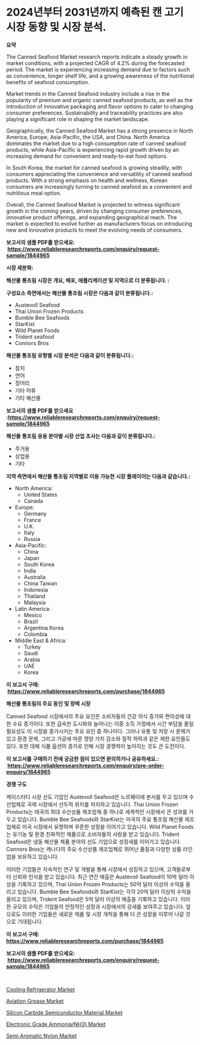 <p><h1>2024년부터 2031년까지 예측된 캔 고기 시장 동향 및 시장 분석.</h1></p><p><strong>요약</strong></p>
<p><p>The Canned Seafood Market research reports indicate a steady growth in market conditions, with a projected CAGR of 4.2% during the forecasted period. The market is experiencing increasing demand due to factors such as convenience, longer shelf life, and a growing awareness of the nutritional benefits of seafood consumption.</p><p>Market trends in the Canned Seafood industry include a rise in the popularity of premium and organic canned seafood products, as well as the introduction of innovative packaging and flavor options to cater to changing consumer preferences. Sustainability and traceability practices are also playing a significant role in shaping the market landscape.</p><p>Geographically, the Canned Seafood Market has a strong presence in North America, Europe, Asia-Pacific, the USA, and China. North America dominates the market due to a high consumption rate of canned seafood products, while Asia-Pacific is experiencing rapid growth driven by an increasing demand for convenient and ready-to-eat food options.</p><p>In South Korea, the market for canned seafood is growing steadily, with consumers appreciating the convenience and versatility of canned seafood products. With a strong emphasis on health and wellness, Korean consumers are increasingly turning to canned seafood as a convenient and nutritious meal option.</p><p>Overall, the Canned Seafood Market is projected to witness significant growth in the coming years, driven by changing consumer preferences, innovative product offerings, and expanding geographical reach.  The market is expected to evolve further as manufacturers focus on introducing new and innovative products to meet the evolving needs of consumers.</p></p>
<p><strong>보고서의 샘플 PDF를 받으세요: &nbsp;<a href="https://www.reliableresearchreports.com/enquiry/request-sample/1844965">https://www.reliableresearchreports.com/enquiry/request-sample/1844965</a></strong></p>
<p><strong>시장 세분화:</strong></p>
<p><strong> 해산물 통조림 시장은 개요, 배포, 애플리케이션 및 지역으로 더 분류됩니다. :</strong></p>
<p><strong>구성요소 측면에서는 해산물 통조림 시장은 다음과 같이 분류됩니다.:</strong></p>
<p><ul><li>Austevoll Seafood</li><li>Thai Union Frozen Products</li><li>Bumble Bee Seafoods</li><li>StarKist</li><li>Wild Planet Foods</li><li>Trident seafood</li><li>Connors Bros</li></ul></p>
<p><strong> 해산물 통조림 유형별 시장 분석은 다음과 같이 분류됩니다.:</strong></p>
<p><ul><li>참치</li><li>연어</li><li>정어리</li><li>기타 어류</li><li>기타 해산물</li></ul></p>
<p><strong>보고서의 샘플 PDF를 받으세요 :<a href="https://www.reliableresearchreports.com/enquiry/request-sample/1844965">https://www.reliableresearchreports.com/enquiry/request-sample/1844965</a></strong></p>
<p><strong> 해산물 통조림 응용 분야별 시장 산업 조사는 다음과 같이 분류됩니다.:</strong></p>
<p><ul><li>주거용</li><li>상업용</li><li>기타</li></ul></p>
<p><strong>지역 측면에서 해산물 통조림 지역별로 이용 가능한 시장 플레이어는 다음과 같습니다.:</strong></p>
<p><ul>
    <li>
        North America:
        <ul>
            <li>United States</li>
            <li>Canada</li>
        </ul>
    </li>
    <li>
        Europe:
        <ul>
            <li>Germany</li>
            <li>France</li>
            <li>U.K.</li>
            <li>Italy</li>
            <li>Russia</li>
        </ul>
    </li>
    <li>
        Asia-Pacific:
        <ul>
            <li>China</li>
            <li>Japan</li>
            <li>South Korea</li>
            <li>India</li>
            <li>Australia</li>
            <li>China Taiwan</li>
            <li>Indonesia</li>
            <li>Thailand</li>
            <li>Malaysia</li>
        </ul>
    </li>
    <li>
        Latin America:
        <ul>
            <li>Mexico</li>
            <li>Brazil</li>
            <li>Argentina Korea</li>
            <li>Colombia</li>
        </ul>
    </li>
    <li>
        Middle East & Africa:
        <ul>
            <li>Turkey</li>
            <li>Saudi</li>
            <li>Arabia</li>
            <li>UAE</li>
            <li>Korea</li>
        </ul>
    </li>
    </ul></p>
<p><strong>이 보고서 구매: &nbsp;<a href="https://www.reliableresearchreports.com/purchase/1844965">https://www.reliableresearchreports.com/purchase/1844965</a></strong></p>
<p><strong>해산물 통조림의 주요 동인 및 장벽 시장</strong></p>
<p><p>Canned Seafood 시장에서의 주요 요인은 소비자들의 건강 의식 증가와 편의성에 대한 수요 증가이다. 또한 급속한 도시화와 늘어나는 이중 소득 가정에서 시간 부담을 줄일 필요성도 이 시장을 증가시키는 주요 요인 중 하나이다. 그러나 유통 및 저장 시 문제가 있고 환경 문제, 그리고 가공에 따른 영양 가치 감소와 질적 하락과 같은 제한 요인들도 있다. 또한 대체 식품 옵션의 증가로 인해 시장 경쟁력이 높아지는 것도 큰 도전이다.</p></p>
<p><strong>이 보고서를 구매하기 전에 궁금한 점이 있으면 문의하거나 공유하세요.: &nbsp;<a href="https://www.reliableresearchreports.com/enquiry/pre-order-enquiry/1844965">https://www.reliableresearchreports.com/enquiry/pre-order-enquiry/1844965</a></strong></p>
<p><strong>경쟁 구도</strong></p>
<p><p>케이스터디 시장 선도 기업인 Austevoll Seafood은 노르웨이에 본사를 두고 있으며 수산업체로 국제 시장에서 선두적 위치를 차지하고 있습니다. Thai Union Frozen Products는 태국의 최대 수산상품 제조업체 중 하나로 세계적인 시장에서 큰 성과를 거두고 있습니다. Bumble Bee Seafoods와 StarKist는 미국의 주요 통조림 해산물 제조업체로 미국 시장에서 유명하며 꾸준한 성장을 이어가고 있습니다. Wild Planet Foods는 유기농 및 환경 친화적인 제품으로 소비자들의 사랑을 받고 있습니다. Trident Seafood은 냉동 해산물 제품 분야의 선도 기업으로 성장세를 이어가고 있습니다. Connors Bros는 캐나다의 주요 수산상품 제조업체로 뛰어난 품질과 다양한 상품 라인업을 보유하고 있습니다.</p><p>이러한 기업들은 지속적인 연구 및 개발을 통해 시장에서 성장하고 있으며, 고객들로부터 신뢰와 인식을 받고 있습니다. 최근 연간 매출은 Austevoll Seafood이 10억 달러 이상을 기록하고 있으며, Thai Union Frozen Products는 50억 달러 이상의 수익을 올리고 있습니다. Bumble Bee Seafoods와 StarKist는 각각 20억 달러 이상의 수익을 올리고 있으며, Trident Seafood은 5억 달러 이상의 매출을 기록하고 있습니다. 이러한 규모의 수익은 기업들의 안정적인 성장과 시장에서의 강세를 보여주고 있습니다. 앞으로도 이러한 기업들은 새로운 제품 및 시장 개척을 통해 더 큰 성장을 이루어 나갈 것으로 기대됩니다.</p></p>
<p><strong>이 보고서 구매: &nbsp; <a href="https://www.reliableresearchreports.com/purchase/1844965">https://www.reliableresearchreports.com/purchase/1844965</a></strong></p>
<p><strong>보고서의 샘플 PDF를 받으세요: &nbsp;<a href="https://www.reliableresearchreports.com/enquiry/request-sample/1844965">https://www.reliableresearchreports.com/enquiry/request-sample/1844965</a></strong><strong></strong></p>
<p>&nbsp;</p>
<p><p><a href="https://view.publitas.com/reportprime-1/global-cooling-refrigerator-market-by-types-applications-and-major-players-with-regional-growth-rate-analysis-and-development-situation-from-2024-to-2031/">Cooling Refrigerator Market</a></p><p><a href="https://view.publitas.com/reportprime-1/aviation-grease-market-size-market-trends-and-growth-outlook-forecasted-for-period-from-2024-to-2031/">Aviation Grease Market</a></p><p><a href="https://crocus-run-b5a.notion.site/Silicon-Carbide-Semiconductor-Material-Market-A-Comprehensive-Report-of-its-Market-Share-Growth-T-79fb9df06bcc4ef8a5230bdb4bf58c51">Silicon Carbide Semiconductor Material Market</a></p><p><a href="https://github.com/irfadac/Market-Research-Report-List-2/blob/main/electronic-grade-ammonianh3-market.md">Electronic Grade Ammonia(NH3) Market</a></p><p><a href="https://issuu.com/reportprime-2/docs/semi-aromatic-nylon-market-size-2030.pptx">Semi Aromatic Nylon Market</a></p></p>